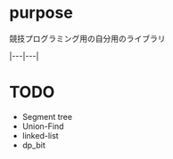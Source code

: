 # purpose

競技プログラミング用の自分用のライブラリ

|---|---|

# TODO
- Segment tree
- Union-Find
- linked-list
- dp_bit

